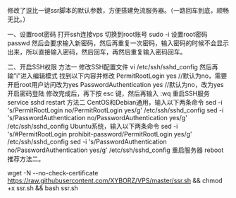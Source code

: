 修改了逗比一键ssr脚本的默认参数，方便搭建免流服务器。（一路回车到底，顺畅无比。）

一、设置root密码
打开ssh连接vps
切换到root账号   sudo -i
设置root密码   passwd
然后会要求输入新密码，然后再重复一次密码，输入密码的时候不会显示出来，所以直接输入密码，然后回车，再然后重复输入密码回车。

二、开启SSH权限
方法一
修改SSH配置文件
vi /etc/ssh/sshd_config
然后再输”i”进入编辑模式
找到以下内容并修改
PermitRootLogin yes           //默认为no，需要开启root用户访问改为yes
PasswordAuthentication yes    //默认为no，改为yes开启密码登陆
修改完成后，再下按 esc 键，然后再输入
:wq
重启SSH服务
service sshd restart
方法二
CentOS和Debian通用，输入以下两条命令
sed -i 's/PermitRootLogin no/PermitRootLogin yes/g' /etc/ssh/sshd_config
sed -i 's/PasswordAuthentication no/PasswordAuthentication yes/g' /etc/ssh/sshd_config
Ubuntu系统，输入以下两条命令
sed -i 's/#PermitRootLogin prohibit-password/PermitRootLogin yes/g' /etc/ssh/sshd_config
sed -i 's/PasswordAuthentication no/PasswordAuthentication yes/g' /etc/ssh/sshd_config
重启服务器
reboot
推荐方法二。

wget -N --no-check-certificate https://raw.githubusercontent.com/XYBORZ/VPS/master/ssr.sh && chmod +x ssr.sh && bash ssr.sh
